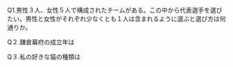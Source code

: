 Q1.男性３人、女性５人で構成されたチームがある。この中から代表選手を選びたい。男性と女性がそれぞれ少なくとも１人は含まれるように選ぶと選び方は何通りか。

Q２.鎌倉幕府の成立年は

Q３.私の好きな猫の種類は
